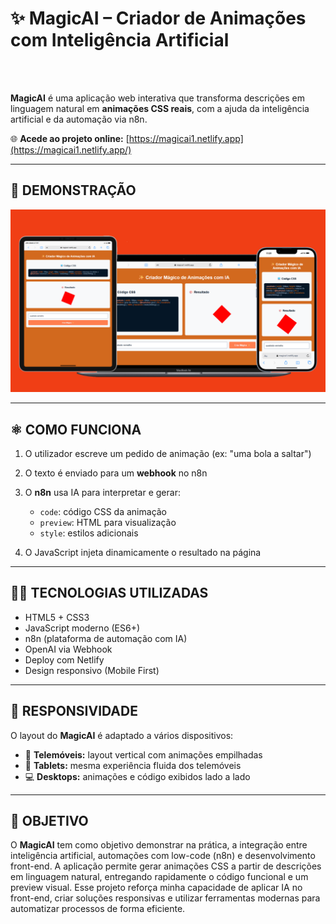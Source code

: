 # ✨ MagicAI – Criador de Animações com Inteligência Artificial

<br>
<br>


**MagicAI** é uma aplicação web interativa que transforma descrições em linguagem natural em **animações CSS reais**, com a ajuda da inteligência artificial e da automação via n8n.

🌐 **Acede ao projeto online:** [https://magicai1.netlify.app](https://magicai1.netlify.app/)

---

## 🎥 DEMONSTRAÇÃO

![Preview](https://github.com/ruangomes1/MagicAI/blob/cd7fcf6b3357fb3c073a99e669caafee7bf882f4/assets/MagicAI.png)

---

## ⚛️ COMO FUNCIONA

1. O utilizador escreve um pedido de animação (ex: "uma bola a saltar")
2. O texto é enviado para um **webhook** no n8n
3. O **n8n** usa IA para interpretar e gerar:

   * `code`: código CSS da animação
   * `preview`: HTML para visualização
   * `style`: estilos adicionais
     
4. O JavaScript injeta dinamicamente o resultado na página

---

## 👩‍💻 TECNOLOGIAS UTILIZADAS

* HTML5 + CSS3
* JavaScript moderno (ES6+)
* n8n (plataforma de automação com IA)
* OpenAI via Webhook
* Deploy com Netlify
* Design responsivo (Mobile First)
  
---

## 💚 RESPONSIVIDADE

O layout do **MagicAI** é adaptado a vários dispositivos:

* 📱 **Telemóveis:** layout vertical com animações empilhadas
* 📲 **Tablets:** mesma experiência fluida dos telemóveis
* 💻 **Desktops:** animações e código exibidos lado a lado

---

## 🚀 OBJETIVO

O **MagicAI** tem como objetivo demonstrar na prática, a integração entre inteligência artificial, automações com low-code (n8n) e desenvolvimento front-end. A aplicação permite gerar animações CSS a partir de descrições em linguagem natural, entregando rapidamente o código funcional e um preview visual.
Esse projeto reforça minha capacidade de aplicar IA no front-end, criar soluções responsivas e utilizar ferramentas modernas para automatizar processos de forma eficiente.



